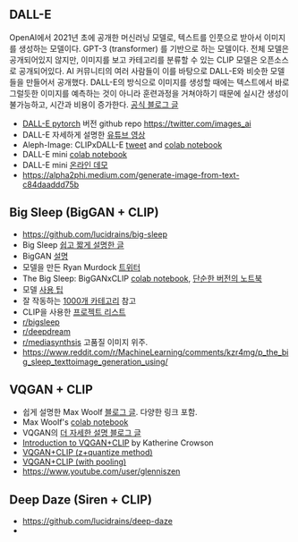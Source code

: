 ## DALL-E	

OpenAI에서 2021년 초에 공개한 머신러닝 모델로, 텍스트를 인풋으로 받아서 이미지를 생성하는 모델이다. GPT-3 (transformer) 를 기반으로 하는 모델이다. 전체 모델은 공개되어있지 않지만, 이미지를 보고 카테고리를 분류할 수 있는 CLIP 모델은 오픈소스로 공개되어있다. AI 커뮤니티의 여러 사람들이 이를 바탕으로 DALL-E와 비슷한 모델들을 만들어서 공개했다. DALL-E의 방식으로 이미지를 생성할 때에는 텍스트에서 바로 그럴듯한 이미지를 예측하는 것이 아니라 훈련과정을 거쳐야하기 때문에 실시간 생성이 불가능하고, 시간과 비용이 증가한다. [공식 블로그 글](https://openai.com/blog/clip/)

- [DALL-E pytorch](https://github.com/lucidrains/DALLE-pytorch) 버전 github repo
https://twitter.com/images_ai
- DALL-E 자세하게 설명한 [유튜브 영상](https://www.youtube.com/watch?v=j4xgkjWlfL4)
- Aleph-Image: CLIPxDALL-E [tweet](https://twitter.com/advadnoun/status/1364822183751471109?lang=en) and [colab notebook](https://colab.research.google.com/drive/1Q-TbYvASMPRMXCOQjkxxf72CXYjR_8Vp?usp=sharing#scrollTo=7EuUz-ICNKUr)
- DALL-E mini [colab notebook](https://colab.research.google.com/github/borisdayma/dalle-mini/blob/main/dev/inference/inference_pipeline.ipynb)
- DALL-E mini [온라인 데모](https://huggingface.co/spaces/flax-community/dalle-mini)
- https://alpha2phi.medium.com/generate-image-from-text-c84daaddd75b

## Big Sleep (BigGAN + CLIP)
- https://github.com/lucidrains/big-sleep
- Big Sleep [쉽고 짧게 설명한 글](https://www.digitaltrends.com/news/big-sleep-ai-image-generator/)
- BigGAN [설명](https://www.aiweirdness.com/welcome-to-latent-space-19-01-26/)
- 모델을 만든 Ryan Murdock [트위터](https://twitter.com/advadnoun/)
- The Big Sleep: BigGANxCLIP [colab notebook](https://colab.research.google.com/drive/1NCceX2mbiKOSlAd_o7IU7nA9UskKN5WR?usp=sharing), [단순한 버전의 노트북](https://colab.research.google.com/drive/1MEWKbm-driRNF8PrU7ogS5o3se-ePyPb?usp=sharing)
- 모델 [사용 팁](https://www.reddit.com/r/MediaSynthesis/comments/l2hmqn/this_aint_it_chief/gk8g8e9/)
- 잘 작동하는 [1000개 카테고리](https://www.reddit.com/r/MediaSynthesis/comments/l7hbix/tip_for_users_of_the_big_sleep_it_should_on/) 참고
- CLIP을 사용한 [프로젝트 리스트](https://www.reddit.com/r/MachineLearning/comments/ldc6oc/p_list_of_sitesprogramsprojects_that_use_openais/)
- [r/bigsleep](https://www.reddit.com/r/bigsleep/)
- [r/deepdream](https://www.reddit.com/r/deepdream/)
- [r/mediasynthsis](https://www.reddit.com/r/MediaSynthesis/) 고품질 이미지 위주.
- https://www.reddit.com/r/MachineLearning/comments/kzr4mg/p_the_big_sleep_texttoimage_generation_using/

## VQGAN + CLIP
- 쉽게 설명한 Max Woolf [블로그 글](https://minimaxir.com/2021/08/vqgan-clip/). 다양한 링크 포함.
- Max Woolf's [colab notebook](https://colab.research.google.com/drive/1wkF67ThUz37T2_oPIuSwuO4e_-0vjaLs?usp=sharing#scrollTo=R7LwGXVwxoS9)
- VQGAN의 [더 자세한 설명 블로그 글](https://ljvmiranda921.github.io/notebook/2021/08/08/clip-vqgan/)
- [Introduction to VQGAN+CLIP](https://docs.google.com/document/d/1Lu7XPRKlNhBQjcKr8k8qRzUzbBW7kzxb5Vu72GMRn2E/edit) by Katherine Crowson
- [VQGAN+CLIP (z+quantize method)](https://colab.research.google.com/drive/1L8oL-vLJXVcRzCFbPwOoMkPKJ8-aYdPN#scrollTo=VA1PHoJrRiK9)
- [VQGAN+CLIP (with pooling)](https://colab.research.google.com/drive/1ZAus_gn2RhTZWzOWUpPERNC0Q8OhZRTZ)
- https://www.youtube.com/user/glenniszen

## Deep Daze (Siren + CLIP)
- https://github.com/lucidrains/deep-daze
- 
